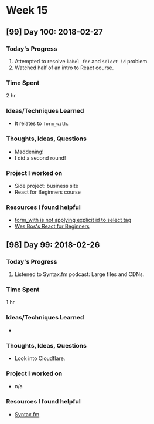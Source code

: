 # Week 15

## [99] Day 100: 2018-02-27

### Today's Progress

1. Attempted to resolve `label for` and `select id` problem.
2. Watched half of an intro to React course.

### Time Spent

2 hr

### Ideas/Techniques Learned

- It relates to `form_with`.

### Thoughts, Ideas, Questions

- Maddening!
- I did a second round!

### Project I worked on

- Side project: business site
- React for Beginners course

### Resources I found helpful

- [form_with is not applying explicit id to select tag](https://github.com/rails/rails/issues/29526)
- [Wes Bos's React for Beginners](https://reactforbeginners.com/)

## [98] Day 99: 2018-02-26

### Today's Progress

1. Listened to Syntax.fm podcast: Large files and CDNs.

### Time Spent

1 hr

### Ideas/Techniques Learned

- 

### Thoughts, Ideas, Questions

- Look into Cloudflare.

### Project I worked on

- n/a

### Resources I found helpful

- [Syntax.fm](https://syntax.fm/)